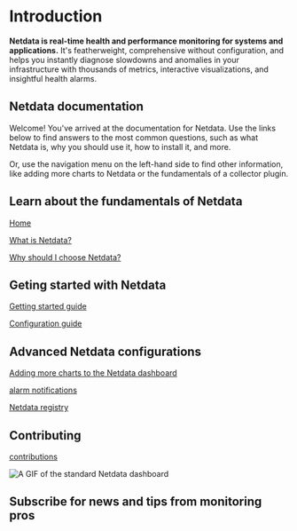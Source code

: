 # Introduction

**Netdata is real-time health and performance monitoring for systems and applications.** It's featherweight, comprehensive without configuration, and helps you instantly diagnose slowdowns and anomalies in your infrastructure with thousands of metrics, interactive visualizations, and insightful health alarms.


## Netdata documentation

Welcome! You've arrived at the documentation for Netdata. Use the links below to find answers to the most common questions, such as what Netdata is, why you should use it, how to install it, and more.

Or, use the navigation menu on the left-hand side to find other information, like adding more charts to Netdata or the fundamentals of a collector plugin.


## Learn about the fundamentals of Netdata

[Home](../)

[What is Netdata?]()

[Why should I choose Netdata?](../docs/why-netdata/)


## Geting started with Netdata

[Getting started guide]()

[Configuration guide]()


## Advanced Netdata configurations

[Adding more charts to the Netdata dashboard]()

[alarm notifications](../health/notifications/#netdata-alarm-notifications)

[Netdata registry](../registry/#registry)

## Contributing

[contributions]()


![A GIF of the standard Netdata dashboard](https://user-images.githubusercontent.com/2662304/48346998-96cf3180-e685-11e8-9f4e-059d23aa3aa5.gif)


## Subscribe for news and tips from monitoring pros

<script charset="utf-8" type="text/javascript" src="//js.hsforms.net/forms/shell.js"></script>
<script>
  hbspt.forms.create({
	portalId: "4567453",
	formId: "6a20deb5-a1e6-4312-9c4d-f6862f947fe0"
});
</script>